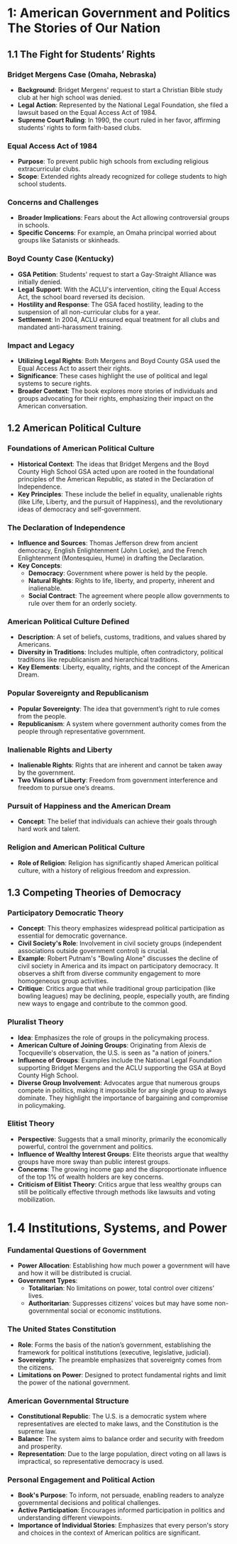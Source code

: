 # 1: American Government and Politics The Stories of Our Nation

## 1.1 The Fight for Students’ Rights

### Bridget Mergens Case (Omaha, Nebraska)
- **Background**: Bridget Mergens' request to start a Christian Bible study club at her high school was denied.
- **Legal Action**: Represented by the National Legal Foundation, she filed a lawsuit based on the Equal Access Act of 1984.
- **Supreme Court Ruling**: In 1990, the court ruled in her favor, affirming students' rights to form faith-based clubs.

### Equal Access Act of 1984
- **Purpose**: To prevent public high schools from excluding religious extracurricular clubs.
- **Scope**: Extended rights already recognized for college students to high school students.

### Concerns and Challenges
- **Broader Implications**: Fears about the Act allowing controversial groups in schools.
- **Specific Concerns**: For example, an Omaha principal worried about groups like Satanists or skinheads.

### Boyd County Case (Kentucky)
- **GSA Petition**: Students' request to start a Gay-Straight Alliance was initially denied.
- **Legal Support**: With the ACLU's intervention, citing the Equal Access Act, the school board reversed its decision.
- **Hostility and Response**: The GSA faced hostility, leading to the suspension of all non-curricular clubs for a year.
- **Settlement**: In 2004, ACLU ensured equal treatment for all clubs and mandated anti-harassment training.

### Impact and Legacy
- **Utilizing Legal Rights**: Both Mergens and Boyd County GSA used the Equal Access Act to assert their rights.
- **Significance**: These cases highlight the use of political and legal systems to secure rights.
- **Broader Context**: The book explores more stories of individuals and groups advocating for their rights, emphasizing their impact on the American conversation.

## 1.2 American Political Culture

### Foundations of American Political Culture
- **Historical Context**: The ideas that Bridget Mergens and the Boyd County High School GSA acted upon are rooted in the foundational principles of the American Republic, as stated in the Declaration of Independence.
- **Key Principles**: These include the belief in equality, unalienable rights (like Life, Liberty, and the pursuit of Happiness), and the revolutionary ideas of democracy and self-government.

### The Declaration of Independence
- **Influence and Sources**: Thomas Jefferson drew from ancient democracy, English Enlightenment (John Locke), and the French Enlightenment (Montesquieu, Hume) in drafting the Declaration.
- **Key Concepts**:
    - **Democracy**: Government where power is held by the people.
    - **Natural Rights**: Rights to life, liberty, and property, inherent and inalienable.
    - **Social Contract**: The agreement where people allow governments to rule over them for an orderly society.

### American Political Culture Defined
- **Description**: A set of beliefs, customs, traditions, and values shared by Americans.
- **Diversity in Traditions**: Includes multiple, often contradictory, political traditions like republicanism and hierarchical traditions.
- **Key Elements**: Liberty, equality, rights, and the concept of the American Dream.

### Popular Sovereignty and Republicanism
- **Popular Sovereignty**: The idea that government’s right to rule comes from the people.
- **Republicanism**: A system where government authority comes from the people through representative government.

### Inalienable Rights and Liberty
- **Inalienable Rights**: Rights that are inherent and cannot be taken away by the government.
- **Two Visions of Liberty**: Freedom from government interference and freedom to pursue one’s dreams.

### Pursuit of Happiness and the American Dream
- **Concept**: The belief that individuals can achieve their goals through hard work and talent.

### Religion and American Political Culture
- **Role of Religion**: Religion has significantly shaped American political culture, with a history of religious freedom and expression.

## 1.3 Competing Theories of Democracy

### Participatory Democratic Theory
- **Concept**: This theory emphasizes widespread political participation as essential for democratic governance.
- **Civil Society's Role**: Involvement in civil society groups (independent associations outside government control) is crucial.
- **Example**: Robert Putnam's "Bowling Alone" discusses the decline of civil society in America and its impact on participatory democracy. It observes a shift from diverse community engagement to more homogeneous group activities.
- **Critique**: Critics argue that while traditional group participation (like bowling leagues) may be declining, people, especially youth, are finding new ways to engage and contribute to the common good.

### Pluralist Theory
- **Idea**: Emphasizes the role of groups in the policymaking process.
- **American Culture of Joining Groups**: Originating from Alexis de Tocqueville's observation, the U.S. is seen as "a nation of joiners."
- **Influence of Groups**: Examples include the National Legal Foundation supporting Bridget Mergens and the ACLU supporting the GSA at Boyd County High School.
- **Diverse Group Involvement**: Advocates argue that numerous groups compete in politics, making it impossible for any single group to always dominate. They highlight the importance of bargaining and compromise in policymaking.

### Elitist Theory
- **Perspective**: Suggests that a small minority, primarily the economically powerful, control the government and politics.
- **Influence of Wealthy Interest Groups**: Elite theorists argue that wealthy groups have more sway than public interest groups.
- **Concerns**: The growing income gap and the disproportionate influence of the top 1% of wealth holders are key concerns.
- **Criticism of Elitist Theory**: Critics argue that less wealthy groups can still be politically effective through methods like lawsuits and voting mobilization.

# 1.4 Institutions, Systems, and Power

### Fundamental Questions of Government
- **Power Allocation**: Establishing how much power a government will have and how it will be distributed is crucial.
- **Government Types**:
    - **Totalitarian**: No limitations on power, total control over citizens' lives.
    - **Authoritarian**: Suppresses citizens' voices but may have some non-governmental social or economic institutions.

### The United States Constitution
- **Role**: Forms the basis of the nation’s government, establishing the framework for political institutions (executive, legislative, judicial).
- **Sovereignty**: The preamble emphasizes that sovereignty comes from the citizens.
- **Limitations on Power**: Designed to protect fundamental rights and limit the power of the national government.

### American Governmental Structure
- **Constitutional Republic**: The U.S. is a democratic system where representatives are elected to make laws, and the Constitution is the supreme law.
- **Balance**: The system aims to balance order and security with freedom and prosperity.
- **Representation**: Due to the large population, direct voting on all laws is impractical, so representative democracy is used.

### Personal Engagement and Political Action
- **Book's Purpose**: To inform, not persuade, enabling readers to analyze governmental decisions and political challenges.
- **Active Participation**: Encourages informed participation in politics and understanding different viewpoints.
- **Importance of Individual Stories**: Emphasizes that every person's story and choices in the context of American politics are significant.
